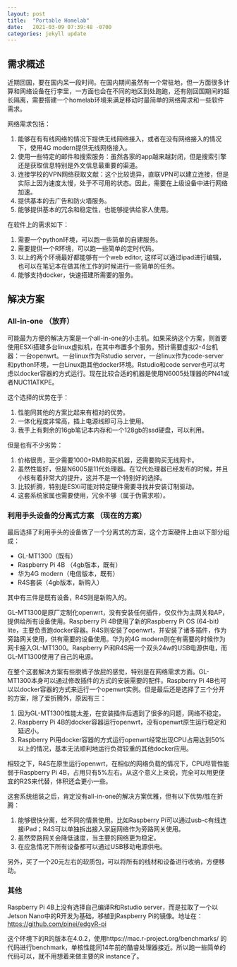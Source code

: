 ```yaml
---
layout: post
title:  "Portable Homelab"
date:   2021-03-09 07:39:48 -0700
categories: jekyll update
---
```


## 需求概述

近期回国，要在国内呆一段时间。在国内期间虽然有一个常驻地，但一方面很多计算和网络设备在行李里，一方面也会在不同的地区到处跑跑，还有刚回国期间的超长隔离，需要搭建一个homelab环境来满足移动时最简单的网络需求和一些软件需求。

网络需求包括：

1. 能够在有有线网络的情况下提供无线网络接入，或者在没有网络接入的情况下，使用4G modern提供无线网络接入。
2. 使用一些特定的邮件和搜索服务：虽然各家的app越来越封闭，但是搜索引擎还是获取信息特别是外文信息最重要的渠道。
3. 连接学校的VPN网络获取文献：这个比较诡异，直联VPN可以建立连接，但是实际上因为速度太慢，处于不可用的状态。因此，需要在上级设备中进行网络加速。
4. 提供基本的去广告和防火墙服务。
5. 能够提供基本的冗余和稳定性，也能够提供给家人使用。

在软件上的需求如下：

1. 需要一个python环境，可以跑一些简单的自建服务。
2. 需要提供一个R环境，可以跑一些简单的定时代码。
3. 以上的两个环境最好都能够有一个web editor, 这样可以通过ipad进行编辑，也可以在笔记本在做其他工作的时候进行一些简单的任务。
4. 能够支持docker，快速搭建所需要的服务。

## 解决方案

### All-in-one （放弃）

可能最为方便的解决方案是一个all-in-one的小主机。如果采纳这个方案，则首要使用ESXi搭建多台linux虚拟机，在其中布置多个服务。预计需要虚拟2-4台机器：一台openwrt。一台linux作为Rstudio server，一台linux作为code-server和python环境，一台Linux跑其他docker环境。Rstudio和code server也可以考虑以docker容器的方式运行。现在比较合适的机器是使用N6005处理器的PN41或者NUC11ATKPE。

这个选择的优势在于：

1. 性能同其他的方案比起来有相对的优势。
2. 一体化程度非常高，插上电源线即可马上使用。
3. 我手上有剩余的16gb笔记本内存和一个128gb的ssd硬盘，可以利用。

但是也有不少劣势：

1. 价格很贵，至少需要1000+RMB购买机器，还需要购买无线网卡。
2. 虽然性能好，但是N6005是11代处理器。在12代处理器已经发布的时候，并且小核有着非常大的提升，这并不是一个特别好的选择。
3. 比较折腾，特别是ESXi可能对特定硬件需要寻找并安装订制驱动。
4. 这套系统家属也需要使用，冗余不够（属于伪需求啦）。

### 利用手头设备的分离式方案 （现在的方案）

最后选择了利用手头的设备做了一个分离式的方案，这个方案硬件上由以下部分组成：

- GL-MT1300（既有）
- Raspberry Pi 4B （4gb版本，既有）
- 华为4G modern（电信版本，既有）
- R4S套装（4gb版本，新购入）

其中有三件是既有设备，R4S则是新购入的。

GL-MT1300是原厂定制化openwrt，没有安装任何插件，仅仅作为主网关和AP，提供给所有设备使用。Raspberry Pi 4B使用了新的Raspberry Pi OS (64-bit) lite，主要负责跑docker容器。R4S则安装了openwrt，并安装了诸多插件，作为旁路网关使用，供有需要的设备使用。华为的4G modern则在有需要的时候作为网卡接入GL-MT1300。Raspberry Pi和R4S用一个双头24w的USB电源供电，而GL-MT1300使用了自己的电源。

在整个这套解决方案有些脱裤子放屁的感觉，特别是在网络需求方面。GL-MT1300本身可以通过修改插件的方式的安装需要的配件。Raspberry Pi 4B也可以以docker容器的方式来运行一个openwrt实例。但是最后还是选择了三个分开的方案，除了爱折腾外，原因有三：

1. 因为GL-MT1300性能太差，在安装插件后遇到了很多的问题，网络不稳定。
2. Raspberry Pi 4B的docker容器运行openwrt，没有openwrt原生运行稳定和延迟小。
3. Raspberry Pi用docker容器的方式运行openwrt经常出现CPU占用达到50%以上的情况，基本无法顺利地运行负荷较重的其他docker应用。

相较之下，R4S在原生运行openwrt，在相似的网络负载的情况下，CPU尽管性能弱于Raspberry Pi 4B，占用只有5%左右。从这个意义上来说，完全可以用更便宜的R2S来代替，体积还会更小一些。

这套系统组装之后，肯定没有all-in-one的解决方案优雅，但有以下优势/胜在折腾：

1. 能够很快分离，给不同的情景使用。比如Raspberry Pi可以通过usb-c有线连接iPad；R4S可以单独拆出接入家庭网络作为旁路网关使用。
2. 虽然旁路网关会降低速度，当主要的网络更为稳定。
3. 在应急情况下所有设备都可以通过USB移动电源供电。

另外，买了一个20元左右的软质包，可以将所有的线材和设备进行收纳，方便移动。

### 其他

Raspberry Pi 4B上没有选择自己编译R和Rstudio server，而是拉取了一个以Jetson Nano中的R开发为基础，移植到Raspberry Pi的镜像。地址在：https://github.com/pinei/edgyR-pi 

这个环境下的R的版本在4.0.2，使用https://mac.r-project.org/benchmarks/ 的代码进行benchmark，单核性能同14年前的酷睿处理器接近。所以跑一些简单的代码可以，就不用想着来做主要的R instance了。
